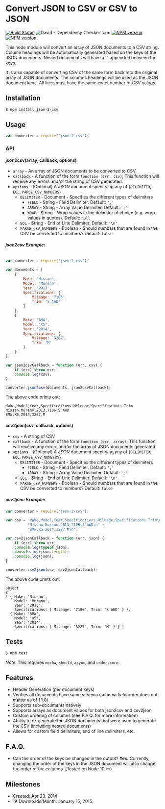 # Convert JSON to CSV or CSV to JSON

[![Build Status](https://travis-ci.org/mrodrig/json-2-csv.svg?branch=master)](https://travis-ci.org/mrodrig/json-2-csv)
![David - Dependency Checker Icon](https://david-dm.org/mrodrig/json-2-csv.png "json-2-csv Dependency Status")
[![NPM version](http://img.shields.io/npm/dm/json-2-csv.svg)](https://www.npmjs.org/package/json-2-csv)
[![NPM version](https://img.shields.io/npm/v/json-2-csv.svg)](https://www.npmjs.org/package/json-2-csv)

This node module will convert an array of JSON documents to a CSV string.
Column headings will be automatically generated based on the keys of the JSON documents. Nested documents will have a '.' appended between the keys.

It is also capable of converting CSV of the same form back into the original array of JSON documents.
The columns headings will be used as the JSON document keys.  All lines must have the same exact number of CSV values.

## Installation

```bash
$ npm install json-2-csv
```

## Usage

```javascript
var converter = require('json-2-csv');
```

### API

#### json2csv(array, callback, options)

* `array` - An array of JSON documents to be converted to CSV.
* `callback` - A function of the form `function (err, csv)`; This function will receive any errors and/or the string of CSV generated.
* `options` - (Optional) A JSON document specifying any of {`DELIMITER`, `EOL`, `PARSE_CSV_NUMBERS`}
  * `DELIMITER` - Document - Specifies the different types of delimiters
    * `FIELD` - String - Field Delimiter. Default: `','`
    * `ARRAY` - String - Array Value Delimiter. Default: `';'`
    * `WRAP` - String - Wrap values in the delimiter of choice (e.g. wrap values in quotes). Default: `null`
  * `EOL` - String - End of Line Delimiter. Default: `'\n'`
  * `PARSE_CSV_NUMBERS` - Boolean - Should numbers that are found in the CSV be converted to numbers? Default: `false`

##### json2csv Example:

```javascript

var converter = require('json-2-csv');

var documents = [
    {
        Make: 'Nissan',
        Model: 'Murano',
        Year: '2013',
        Specifications: {
            Mileage: '7106',
            Trim: 'S AWD'
        }
    },
    {
        Make: 'BMW',
        Model: 'X5',
        Year: '2014',
        Specifications: {
            Mileage: '3287',
            Trim: 'M'
        }
    }
];

var json2csvCallback = function (err, csv) {
    if (err) throw err;
    console.log(csv);
};

converter.json2csv(documents, json2csvCallback);

```

The above code prints out:

```csv
Make,Model,Year,Specifications.Mileage,Specifications.Trim
Nissan,Murano,2013,7106,S AWD
BMW,X5,2014,3287,M
```

#### csv2json(csv, callback, options)

* `csv` - A string of CSV
* `callback` - A function of the form `function (err, array)`; This function will receive any errors and/or the array of JSON documents generated.
* `options` - (Optional) A JSON document specifying any of {`DELIMITER`, `EOL`, `PARSE_CSV_NUMBERS`}
  * `DELIMITER` - Document - Specifies the different types of delimiters
    * `FIELD` - String - Field Delimiter. Default: `','`
    * `ARRAY` - String - Array Value Delimiter. Default: `';'`
  * `EOL` - String - End of Line Delimiter. Default: `'\n'`
  * `PARSE_CSV_NUMBERS` - Boolean - Should numbers that are found in the CSV be converted to numbers? Default: `false`

##### csv2json Example:

```javascript
var converter = require('json-2-csv');

var csv = "Make,Model,Year,Specifications.Mileage,Specifications.Trim\n" +
          "Nissan,Murano,2013,7106,S AWD\n" +
          "BMW,X5,2014,3287,M\n";

var csv2jsonCallback = function (err, json) {
    if (err) throw err;
    console.log(typeof json);
    console.log(json.length);
    console.log(json);
}

converter.csv2json(csv, csv2jsonCallback);
```

The above code prints out:

```text
object
2
[ { Make: 'Nissan',
    Model: 'Murano',
    Year: '2013',
    Specifications: { Mileage: '7106', Trim: 'S AWD' } },
  { Make: 'BMW',
    Model: 'X5',
    Year: '2014',
    Specifications: { Mileage: '3287', Trim: 'M' } } ]
```

## Tests

```bash
$ npm test
```

_Note_: This requires `mocha`, `should`, `async`, and `underscore`.

## Features

- Header Generation (per document keys)
- Verifies all documents have same schema (schema field order does not matter as of 1.1.0)
- Supports sub-documents natively
- Supports arrays as document values for both json2csv and csv2json
- Custom ordering of columns (see F.A.Q. for more information)
- Ability to re-generate the JSON documents that were used to generate the CSV (including nested documents)
- Allows for custom field delimiters, end of line delimiters, etc.

## F.A.Q.

- Can the order of the keys be changed in the output?
__Yes.__ Currently, changing the order of the keys in the JSON document will also change the order of the columns. (Tested on Node 10.xx)

## Milestones
 - Created: Apr 23, 2014
 - 1K Downloads/Month: January 15, 2015